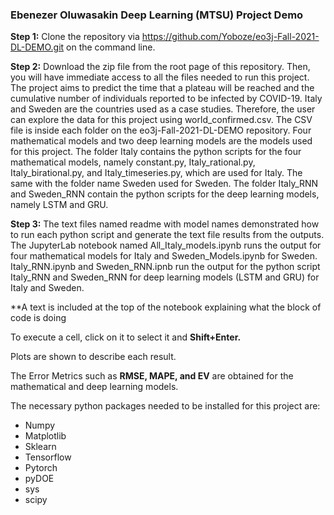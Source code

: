 ### Ebenezer Oluwasakin Deep Learning (MTSU) Project Demo

**Step 1:** Clone the repository via https://github.com/Yoboze/eo3j-Fall-2021-DL-DEMO.git on the command line.

**Step 2:** Download the zip file from the root page of this repository. Then, you will have immediate access to all the files needed to run this project. The project aims to predict the time that a plateau will be reached and the cumulative number of individuals reported to be infected by COVID-19. Italy and Sweden are the countries used as a case studies. Therefore, the user can explore the data for this project using world_confirmed.csv. The CSV file is inside each folder on the eo3j-Fall-2021-DL-DEMO repository. Four mathematical models and two deep learning models are the models used for this project. The folder Italy contains the python scripts for the four mathematical models, namely constant.py, Italy_rational.py, Italy_birational.py, and Italy_timeseries.py, which are used for Italy. The same with the folder name Sweden used for Sweden. The folder Italy_RNN and Sweden_RNN contain the python scripts for the deep learning models, namely LSTM and GRU.

**Step 3:** The text files named readme with model names demonstrated how to run each python script and generate the text file results from the outputs. The JupyterLab notebook named All_Italy_models.ipynb runs the output for four mathematical models for Italy and Sweden_Models.ipynb for Sweden. Italy_RNN.ipynb and Sweden_RNN.ipnb run the output for the python script Italy_RNN and Sweden_RNN for deep learning models (LSTM and GRU) for Italy and Sweden.

**A text is included at the top of the notebook explaining what the block of code is doing

To execute a cell, click on it to select it and **Shift+Enter.**

Plots are shown to describe each result.

The Error Metrics such as **RMSE, MAPE, and EV** are obtained for the mathematical and deep learning models.

The necessary python packages needed to be installed for this project are:

* Numpy
* Matplotlib
* Sklearn
* Tensorflow
* Pytorch
* pyDOE
* sys
* scipy



